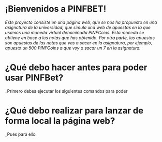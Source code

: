 # ¡Bienvenidos a PINFBET!
_Este proyecto consiste en una página web, que se nos ha propuesto en una asignatura de la universidad, que simula una web de apuestas en la que usamos una moneda virtual denominada PINFCoins. Esta moneda se obtiene en base a las notas que has obtenido. Por otra parte, las apuestas son apuestas de las notas que vas a sacar en la asignatura, por ejemplo, apuesto un 500 PINFCoins a que voy a sacar un 7 en la asignatura._

# ¿Qué debo hacer antes para poder usar PINFBet?
_Primero debes ejecutar los siguientes comandos para poder 
# ¿Qué debo realizar para lanzar de forma local la página web?
_Pues para ello
